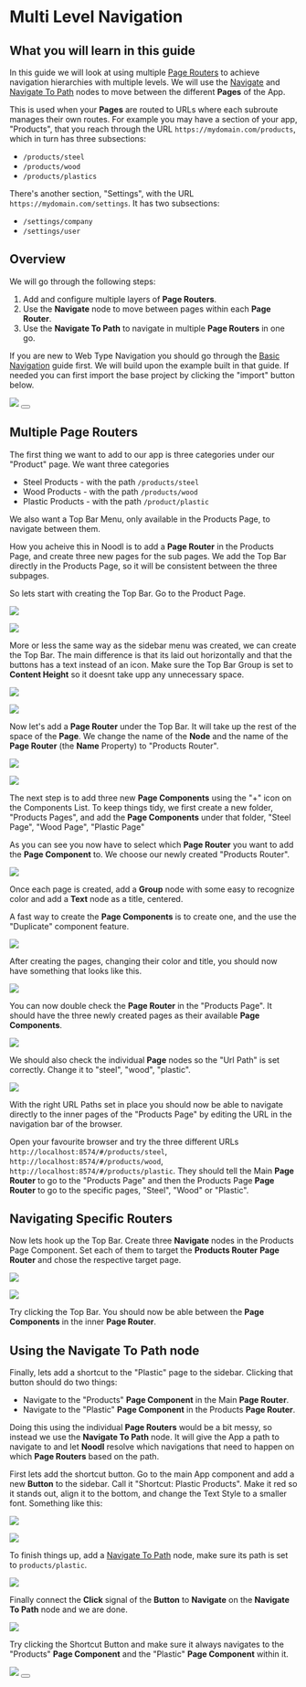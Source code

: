 # Multi Level Navigation

## What you will learn in this guide
In this guide we will look at using multiple [Page Routers](/nodes/navigation/page-router/) to achieve navigation hierarchies with multiple levels. We will use the [Navigate](/nodes/navigation/navigate/) and [Navigate To Path](/nodes/navigation/navigate-to-path/) nodes to move between the different **Pages** of the App.

This is used when your **Pages** are routed to URLs where each subroute manages their own routes. For example you may have a section of your app, "Products", that you reach through the URL `https://mydomain.com/products`, which in turn has three subsections:
* `/products/steel`
* `/products/wood`
* `/products/plastics`

There's another section, "Settings", with the URL `https://mydomain.com/settings`. It has two subsections:
* `/settings/company`
* `/settings/user`

## Overview
We will go through the following steps:

1. Add and configure multiple layers of **Page Routers**.
2. Use the **Navigate** node to move between pages within each **Page Router**.
3. Use the **Navigate To Path** to navigate in multiple **Page Routers** in one go.

If you are new to Web Type Navigation you should go through the [Basic Navigation](/guides/navigation/web-navigation/basic-navigation/) guide first.
We will build upon the example built in that guide. If needed you can first import the base project by clicking the "import" button below.

<div class="ndl-image-with-background l">
    <img src="guides/navigation/web-navigation/basic-navigation/final.gif"></img> 
<button class="ndl-import-button" onClick='importIntoNoodl("guides/navigation/web-navigation/basic-navigation/basic-navigation.zip",{name:"Basic Navigation",thumb:"guides/navigation/web-navigation/basic-navigation/ui-2.png"})'></button>
</div>

## Multiple Page Routers

The first thing we want to add to our app is three categories under our "Product" page. We want three categories

* Steel Products - with the path `/products/steel`
* Wood Products - with the path `/products/wood`
* Plastic Products - with the path `/product/plastic`

We also want a Top Bar Menu, only available in the Products Page, to navigate between them.

How you acheive this in Noodl is to add a **Page Router** in the Products Page, and create three new pages for the sub pages. We add the Top Bar directly in the Products Page, so it will be consistent between the three subpages.

So lets start with creating the Top Bar. Go to the Product Page.

<div class="ndl-image-with-background">

![](./component-list-1.png)

</div>

<div class="ndl-image-with-background">

![](./products-page-1.png)

</div>

More or less the same way as the sidebar menu was created, we can create the Top Bar. The main difference is that its laid out horizontally and that the buttons has a text instead of an icon. Make sure the Top Bar Group is set to **Content Height** so it doesnt take upp any unnecessary space.

<div class="ndl-image-with-background">

![](./products-page-2.png)

</div>

<div class="ndl-image-with-background s">

![](./top-bar-panel.png)

</div>

Now let's add a **Page Router** under the Top Bar. It will take up the rest of the space of the **Page**. We change the name of the **Node** and the name of the **Page Router** (the **Name** Property) to "Products Router".

<div class="ndl-image-with-background">

![](./page-router-1.png)

</div>

<div class="ndl-image-with-background">

![](./products-page-3.png)

</div>

The next step is to add three new **Page Components** using the "+" icon on the Components List. To keep things tidy, we first create a new folder, "Products Pages", and add the **Page Components** under that folder, "Steel Page", "Wood Page", "Plastic Page"

As you can see you now have to select which **Page Router** you want to add the **Page Component** to. We choose our newly created  "Products Router".

<div class="ndl-image-with-background">

![](./add-page.png)

</div>

Once each page is created, add a **Group** node with some easy to recognize color and add a **Text** node as a title, centered.

A fast way to create the **Page Components** is to create one, and the use the "Duplicate" component feature.

<div class="ndl-image-with-background">

![](./duplicate-page.png)

</div>

After creating the pages, changing their color and title, you should now have something that looks like this.

<div class="ndl-image-with-background l">

![](./pages-1.png)

</div>

You can now double check the **Page Router** in the "Products Page". It should have the three newly created pages as their available **Page Components**.

<div class="ndl-image-with-background">

![](./page-router-2.png)

</div>

We should also check the individual **Page** nodes so the "Url Path" is set correctly. Change it to "steel", "wood", "plastic".

<div class="ndl-image-with-background">

![](./page-path-1.png)

</div>

With the right URL Paths set in place you should now be able to navigate directly to the inner pages of the "Products Page" by editing the URL in the navigation bar of the browser.

Open your favourite browser and try the three different URLs `http://localhost:8574/#/products/steel`, `http://localhost:8574/#/products/wood`, `http://localhost:8574/#/products/plastic`. They should tell the Main **Page Router** to go to the "Products Page" and then the Products Page **Page Router** to go to the specific pages, "Steel", "Wood" or "Plastic".

## Navigating Specific Routers

Now lets hook up the Top Bar. Create three **Navigate** nodes in the Products Page Component. Set each of them to target the **Products Router** **Page Router** and chose the respective target page.

<div class="ndl-image-with-background l">

![](./topbar-navigate.png)

</div>

<div class="ndl-image-with-background">

![](./products-router-navigate.png)

</div>

Try clicking the Top Bar. You should now be able between the **Page Components** in the inner **Page Router**.

## Using the Navigate To Path node
Finally, lets add a shortcut to the "Plastic" page to the sidebar. Clicking that button should do two things:
* Navigate to the "Products" **Page Component** in the Main **Page Router**.
* Navigate to the "Plastic" **Page Component** in the Products **Page Router**.

Doing this using the individual **Page Routers** would be a bit messy, so instead we use the **Navigate To Path** node. It will give the App a path to navigate to and let **Noodl** resolve which navigations that need to happen on which **Page Routers** based on the path.

First lets add the shortcut button. Go to the main App component and add a new **Button** to the sidebar. Call it "Shortcut: Plastic Products". Make it red so it stands out, align it to the bottom, and change the Text Style to a smaller font. Something like this:

<div class="ndl-image-with-background">

![](./shortcut-1.png)

</div>

<div class="ndl-image-with-background">

![](./main-app-1.png)

</div>

To finish things up, add a [Navigate To Path](/nodes/navigation/navigate-to-path/) node, make sure its path is set to `products/plastic`.

<div class="ndl-image-with-background">

![](./navigate-to-path.png)

</div>

Finally connect the **Click** signal of the **Button** to **Navigate** on the **Navigate To Path** node and we are done.

<div class="ndl-image-with-background">

![](./main-app-2.png)

</div>

Try clicking the Shortcut Button and make sure it always navigates to the "Products" **Page Component** and the "Plastic" **Page Component** within it.

<div class="ndl-image-with-background l">
    <img src="guides/navigation/web-navigation/multi-level-navigation/multi-level-final.gif"></img> 
<button class="ndl-import-button" onClick='importIntoNoodl("guides/navigation/web-navigation/multi-level-navigation/multi-level-navigation.zip",{name:"Multi Level Navigation",thumb:"guides/navigation/web-navigation/multi-level-navigation/multi-level-thumb.png"})'></button>
</div>
